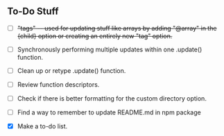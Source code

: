 ## To-Do Stuff

- [ ] ~~"tags" -- used for updating stuff like arrays by adding "@array" in the {child} option or creating an entirely new "tag" option.~~

- [ ] Synchronously performing multiple updates within one .update() function.

- [ ] Clean up or retype .update() function.

- [ ] Review function descriptors.

- [ ] Check if there is better formatting for the custom directory option.

- [ ] Find a way to remember to update README.md in npm package

- [x] Make a to-do list.
